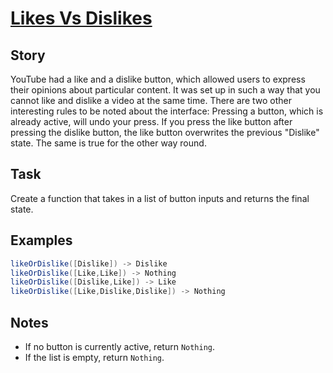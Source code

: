 # [Likes Vs Dislikes](https://www.codewars.com/kata/likes-vs-dislikes "https://www.codewars.com/kata/62ad72443809a4006998218a")

## Story

YouTube had a like and a dislike button, which allowed users to express their opinions about particular content. It was set up in such a way that you cannot like and dislike a video at the same time.
There are two other interesting rules to be noted about the interface:
Pressing a button, which is already active, will undo your press.
If you press the like button after pressing the dislike button, the like button overwrites the previous "Dislike" state. The same is true for the other way round.

## Task

Create a function that takes in a list of button inputs and returns the final state.

## Examples

```java 
likeOrDislike([Dislike]) -> Dislike
likeOrDislike([Like,Like]) -> Nothing
likeOrDislike([Dislike,Like]) -> Like
likeOrDislike([Like,Dislike,Dislike]) -> Nothing
```

## Notes

- If no button is currently active, return `Nothing`.
- If the list is empty, return `Nothing`.